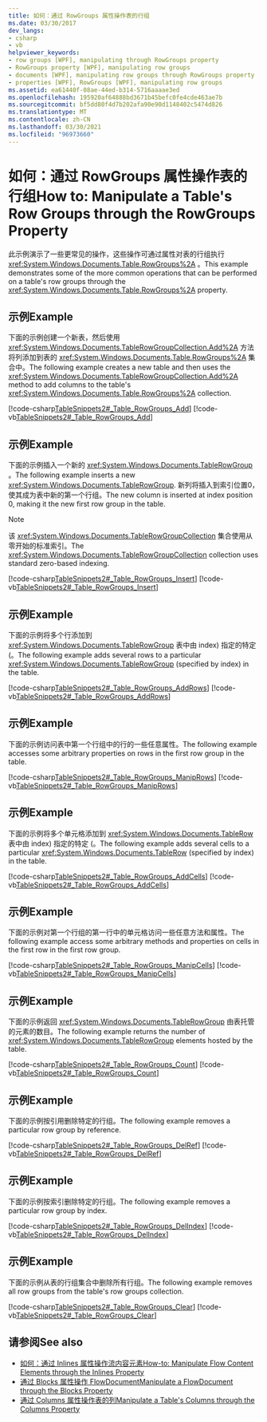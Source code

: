 ```yaml
---
title: 如何：通过 RowGroups 属性操作表的行组
ms.date: 03/30/2017
dev_langs:
- csharp
- vb
helpviewer_keywords:
- row groups [WPF], manipulating through RowGroups property
- RowGroups property [WPF], manipulating row groups
- documents [WPF], manipulating row groups through RowGroups property
- properties [WPF], RowGroups [WPF], manipulating row groups
ms.assetid: ea61440f-08ae-44ed-b314-5716aaaae3ed
ms.openlocfilehash: 195920af64888bd3671b45befc0fe4cde463ae7b
ms.sourcegitcommit: bf5dd80f4d7b202afa90e90d1148402c5474d826
ms.translationtype: MT
ms.contentlocale: zh-CN
ms.lasthandoff: 03/30/2021
ms.locfileid: "96973660"
---
```

# <a name="how-to-manipulate-a-tables-row-groups-through-the-rowgroups-property"></a><span data-ttu-id="325ef-102">如何：通过 RowGroups 属性操作表的行组</span><span class="sxs-lookup"><span data-stu-id="325ef-102">How to: Manipulate a Table's Row Groups through the RowGroups Property</span></span>
<span data-ttu-id="325ef-103">此示例演示了一些更常见的操作，这些操作可通过属性对表的行组执行 <xref:System.Windows.Documents.Table.RowGroups%2A> 。</span><span class="sxs-lookup"><span data-stu-id="325ef-103">This example demonstrates some of the more common operations that can be performed on a table's row groups through the <xref:System.Windows.Documents.Table.RowGroups%2A> property.</span></span>  
  
## <a name="example"></a><span data-ttu-id="325ef-104">示例</span><span class="sxs-lookup"><span data-stu-id="325ef-104">Example</span></span>  
 <span data-ttu-id="325ef-105">下面的示例创建一个新表，然后使用 <xref:System.Windows.Documents.TableRowGroupCollection.Add%2A> 方法将列添加到表的 <xref:System.Windows.Documents.Table.RowGroups%2A> 集合中。</span><span class="sxs-lookup"><span data-stu-id="325ef-105">The following example creates a new table and then uses the <xref:System.Windows.Documents.TableRowGroupCollection.Add%2A> method to add columns to the table's <xref:System.Windows.Documents.Table.RowGroups%2A> collection.</span></span>  
  
 [!code-csharp[TableSnippets2#_Table_RowGroups_Add](~/samples/snippets/csharp/VS_Snippets_Wpf/TableSnippets2/CSharp/Window1.xaml.cs#_table_rowgroups_add)]
 [!code-vb[TableSnippets2#_Table_RowGroups_Add](~/samples/snippets/visualbasic/VS_Snippets_Wpf/TableSnippets2/visualbasic/window1.xaml.vb#_table_rowgroups_add)]  
  
## <a name="example"></a><span data-ttu-id="325ef-106">示例</span><span class="sxs-lookup"><span data-stu-id="325ef-106">Example</span></span>  
 <span data-ttu-id="325ef-107">下面的示例插入一个新的 <xref:System.Windows.Documents.TableRowGroup> 。</span><span class="sxs-lookup"><span data-stu-id="325ef-107">The following example inserts a new <xref:System.Windows.Documents.TableRowGroup>.</span></span>  <span data-ttu-id="325ef-108">新列将插入到索引位置0，使其成为表中新的第一个行组。</span><span class="sxs-lookup"><span data-stu-id="325ef-108">The new column is inserted at index position 0, making it the new first row group in the table.</span></span>  
  
> [!NOTE]
> <span data-ttu-id="325ef-109">该 <xref:System.Windows.Documents.TableRowGroupCollection> 集合使用从零开始的标准索引。</span><span class="sxs-lookup"><span data-stu-id="325ef-109">The <xref:System.Windows.Documents.TableRowGroupCollection> collection uses standard zero-based indexing.</span></span>  
  
 [!code-csharp[TableSnippets2#_Table_RowGroups_Insert](~/samples/snippets/csharp/VS_Snippets_Wpf/TableSnippets2/CSharp/Window1.xaml.cs#_table_rowgroups_insert)]
 [!code-vb[TableSnippets2#_Table_RowGroups_Insert](~/samples/snippets/visualbasic/VS_Snippets_Wpf/TableSnippets2/visualbasic/window1.xaml.vb#_table_rowgroups_insert)]  
  
## <a name="example"></a><span data-ttu-id="325ef-110">示例</span><span class="sxs-lookup"><span data-stu-id="325ef-110">Example</span></span>  
 <span data-ttu-id="325ef-111">下面的示例将多个行添加到 <xref:System.Windows.Documents.TableRowGroup> 表中由 index) 指定的特定 (。</span><span class="sxs-lookup"><span data-stu-id="325ef-111">The following example adds several rows to a particular <xref:System.Windows.Documents.TableRowGroup> (specified by index) in the table.</span></span>  
  
 [!code-csharp[TableSnippets2#_Table_RowGroups_AddRows](~/samples/snippets/csharp/VS_Snippets_Wpf/TableSnippets2/CSharp/Window1.xaml.cs#_table_rowgroups_addrows)]
 [!code-vb[TableSnippets2#_Table_RowGroups_AddRows](~/samples/snippets/visualbasic/VS_Snippets_Wpf/TableSnippets2/visualbasic/window1.xaml.vb#_table_rowgroups_addrows)]  
  
## <a name="example"></a><span data-ttu-id="325ef-112">示例</span><span class="sxs-lookup"><span data-stu-id="325ef-112">Example</span></span>  
 <span data-ttu-id="325ef-113">下面的示例访问表中第一个行组中的行的一些任意属性。</span><span class="sxs-lookup"><span data-stu-id="325ef-113">The following example accesses some arbitrary properties on rows in the first row group in the table.</span></span>  
  
 [!code-csharp[TableSnippets2#_Table_RowGroups_ManipRows](~/samples/snippets/csharp/VS_Snippets_Wpf/TableSnippets2/CSharp/Window1.xaml.cs#_table_rowgroups_maniprows)]
 [!code-vb[TableSnippets2#_Table_RowGroups_ManipRows](~/samples/snippets/visualbasic/VS_Snippets_Wpf/TableSnippets2/visualbasic/window1.xaml.vb#_table_rowgroups_maniprows)]  
  
## <a name="example"></a><span data-ttu-id="325ef-114">示例</span><span class="sxs-lookup"><span data-stu-id="325ef-114">Example</span></span>  
 <span data-ttu-id="325ef-115">下面的示例将多个单元格添加到 <xref:System.Windows.Documents.TableRow> 表中由 index) 指定的特定 (。</span><span class="sxs-lookup"><span data-stu-id="325ef-115">The following example adds several cells to a particular <xref:System.Windows.Documents.TableRow> (specified by index) in the table.</span></span>  
  
 [!code-csharp[TableSnippets2#_Table_RowGroups_AddCells](~/samples/snippets/csharp/VS_Snippets_Wpf/TableSnippets2/CSharp/Window1.xaml.cs#_table_rowgroups_addcells)]
 [!code-vb[TableSnippets2#_Table_RowGroups_AddCells](~/samples/snippets/visualbasic/VS_Snippets_Wpf/TableSnippets2/visualbasic/window1.xaml.vb#_table_rowgroups_addcells)]  
  
## <a name="example"></a><span data-ttu-id="325ef-116">示例</span><span class="sxs-lookup"><span data-stu-id="325ef-116">Example</span></span>  
 <span data-ttu-id="325ef-117">下面的示例对第一个行组的第一行中的单元格访问一些任意方法和属性。</span><span class="sxs-lookup"><span data-stu-id="325ef-117">The following example access some arbitrary methods and properties on cells in the first row in the first row group.</span></span>  
  
 [!code-csharp[TableSnippets2#_Table_RowGroups_ManipCells](~/samples/snippets/csharp/VS_Snippets_Wpf/TableSnippets2/CSharp/Window1.xaml.cs#_table_rowgroups_manipcells)]
 [!code-vb[TableSnippets2#_Table_RowGroups_ManipCells](~/samples/snippets/visualbasic/VS_Snippets_Wpf/TableSnippets2/visualbasic/window1.xaml.vb#_table_rowgroups_manipcells)]  
  
## <a name="example"></a><span data-ttu-id="325ef-118">示例</span><span class="sxs-lookup"><span data-stu-id="325ef-118">Example</span></span>  
 <span data-ttu-id="325ef-119">下面的示例返回 <xref:System.Windows.Documents.TableRowGroup> 由表托管的元素的数目。</span><span class="sxs-lookup"><span data-stu-id="325ef-119">The following example returns the number of <xref:System.Windows.Documents.TableRowGroup> elements hosted by the table.</span></span>  
  
 [!code-csharp[TableSnippets2#_Table_RowGroups_Count](~/samples/snippets/csharp/VS_Snippets_Wpf/TableSnippets2/CSharp/Window1.xaml.cs#_table_rowgroups_count)]
 [!code-vb[TableSnippets2#_Table_RowGroups_Count](~/samples/snippets/visualbasic/VS_Snippets_Wpf/TableSnippets2/visualbasic/window1.xaml.vb#_table_rowgroups_count)]  
  
## <a name="example"></a><span data-ttu-id="325ef-120">示例</span><span class="sxs-lookup"><span data-stu-id="325ef-120">Example</span></span>  
 <span data-ttu-id="325ef-121">下面的示例按引用删除特定的行组。</span><span class="sxs-lookup"><span data-stu-id="325ef-121">The following example removes a particular row group by reference.</span></span>  
  
 [!code-csharp[TableSnippets2#_Table_RowGroups_DelRef](~/samples/snippets/csharp/VS_Snippets_Wpf/TableSnippets2/CSharp/Window1.xaml.cs#_table_rowgroups_delref)]
 [!code-vb[TableSnippets2#_Table_RowGroups_DelRef](~/samples/snippets/visualbasic/VS_Snippets_Wpf/TableSnippets2/visualbasic/window1.xaml.vb#_table_rowgroups_delref)]  
  
## <a name="example"></a><span data-ttu-id="325ef-122">示例</span><span class="sxs-lookup"><span data-stu-id="325ef-122">Example</span></span>  
 <span data-ttu-id="325ef-123">下面的示例按索引删除特定的行组。</span><span class="sxs-lookup"><span data-stu-id="325ef-123">The following example removes a particular row group by index.</span></span>  
  
 [!code-csharp[TableSnippets2#_Table_RowGroups_DelIndex](~/samples/snippets/csharp/VS_Snippets_Wpf/TableSnippets2/CSharp/Window1.xaml.cs#_table_rowgroups_delindex)]
 [!code-vb[TableSnippets2#_Table_RowGroups_DelIndex](~/samples/snippets/visualbasic/VS_Snippets_Wpf/TableSnippets2/visualbasic/window1.xaml.vb#_table_rowgroups_delindex)]  
  
## <a name="example"></a><span data-ttu-id="325ef-124">示例</span><span class="sxs-lookup"><span data-stu-id="325ef-124">Example</span></span>  
 <span data-ttu-id="325ef-125">下面的示例从表的行组集合中删除所有行组。</span><span class="sxs-lookup"><span data-stu-id="325ef-125">The following example removes all row groups from the table's row groups collection.</span></span>  
  
 [!code-csharp[TableSnippets2#_Table_RowGroups_Clear](~/samples/snippets/csharp/VS_Snippets_Wpf/TableSnippets2/CSharp/Window1.xaml.cs#_table_rowgroups_clear)]
 [!code-vb[TableSnippets2#_Table_RowGroups_Clear](~/samples/snippets/visualbasic/VS_Snippets_Wpf/TableSnippets2/visualbasic/window1.xaml.vb#_table_rowgroups_clear)]  
  
## <a name="see-also"></a><span data-ttu-id="325ef-126">请参阅</span><span class="sxs-lookup"><span data-stu-id="325ef-126">See also</span></span>

- [<span data-ttu-id="325ef-127">如何：通过 Inlines 属性操作流内容元素</span><span class="sxs-lookup"><span data-stu-id="325ef-127">How-to: Manipulate Flow Content Elements through the Inlines Property</span></span>](how-to-manipulate-table-row-groups-through-the-rowgroups-property.md)
- [<span data-ttu-id="325ef-128">通过 Blocks 属性操作 FlowDocument</span><span class="sxs-lookup"><span data-stu-id="325ef-128">Manipulate a FlowDocument through the Blocks Property</span></span>](how-to-manipulate-a-flowdocument-through-the-blocks-property.md)
- [<span data-ttu-id="325ef-129">通过 Columns 属性操作表的列</span><span class="sxs-lookup"><span data-stu-id="325ef-129">Manipulate a Table's Columns through the Columns Property</span></span>](how-to-manipulate-table-columns-through-the-columns-property.md)
